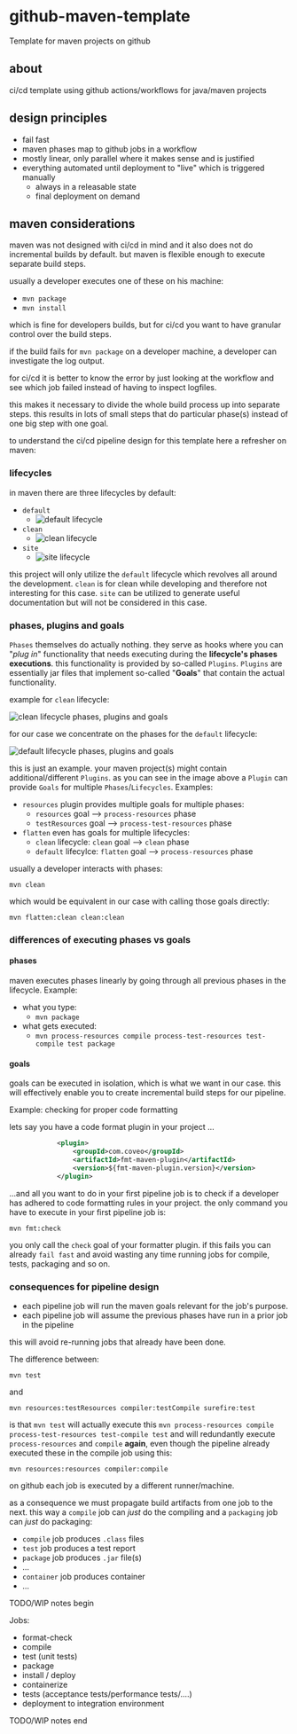 # github-maven-template
Template for maven projects on github

## about
ci/cd template using github actions/workflows for java/maven projects

## design principles
* fail fast
* maven phases map to github jobs in a workflow
* mostly linear, only parallel where it makes sense and is justified
* everything automated until deployment to "live" which is triggered manually
  * always in a releasable state
  * final deployment on demand

## maven considerations
maven was not designed with ci/cd in mind and it also does not do incremental builds by default. 
but maven is flexible enough to execute separate build steps.

usually a developer executes one of these on his machine:
* `mvn package`
* `mvn install`

which is fine for developers builds, but for ci/cd you want to have granular control over the build steps. 

if the build fails for `mvn package` on a developer machine, a developer can investigate the log output. 

for ci/cd it is better to know the error by just looking at the workflow and see which job failed instead of having to inspect logfiles.

this makes it necessary to divide the whole build process up into separate steps. this results in lots of small steps that do particular phase(s) instead of one big step with one goal. 

to understand the ci/cd pipeline design for this template here a refresher on maven:

### lifecycles
in maven there are three lifecycles by default:
* `default`
  * ![default lifecycle](.img/default.png)
* `clean`
  * ![clean lifecycle](.img/clean.png)
* `site`
  * ![site lifecycle](.img/site.png)

this project will only utilize the `default` lifecycle which revolves all around the development. 
`clean` is for clean while developing and therefore not interesting for this case. 
`site` can be utilized to generate useful documentation but will not be considered in this case.

### phases, plugins and goals
`Phases` themselves do actually nothing. 
they serve as hooks where you can "_plug in_" functionality that needs executing during the **lifecycle's phases executions**. 
this functionality is provided by so-called `Plugins`. 
`Plugins` are essentially jar files that implement so-called "**Goals**" that contain the actual functionality.

example for `clean` lifecycle:

![clean lifecycle phases, plugins and goals](.img/clean_goals.png)

for our case we concentrate on the phases for the `default` lifecycle: 

![default lifecycle phases, plugins and goals](.img/default_goals.png)

this is just an example. your maven project(s) might contain additional/different `Plugins`. 
as you can see in the image above a `Plugin` can provide `Goals` for multiple `Phases`/`Lifecycles`. Examples:
* `resources` plugin provides multiple goals for multiple phases: 
  * `resources` goal --> `process-resources` phase
  * `testResources` goal --> `process-test-resources` phase
* `flatten` even has goals for multiple lifecycles:
  * `clean` lifecycle: `clean` goal --> `clean` phase
  * `default` lifecylce: `flatten` goal --> `process-resources` phase

usually a developer interacts with phases:

`mvn clean`

which would be equivalent in our case with calling those goals directly:

`mvn flatten:clean clean:clean`

### differences of executing phases vs goals

#### phases

maven executes phases linearly by going through all previous phases in the lifecycle. Example:
* what you type:
  * `mvn package`
* what gets executed:
  * `mvn process-resources compile process-test-resources test-compile test package`

#### goals

goals can be executed in isolation, which is what we want in our case. this will effectively enable you to create incremental build steps for our pipeline.

Example: checking for proper code formatting

lets say you have a code format plugin in your project ...

```xml
            <plugin>
                <groupId>com.coveo</groupId>
                <artifactId>fmt-maven-plugin</artifactId>
                <version>${fmt-maven-plugin.version}</version>
            </plugin>
```

...and all you want to do in your first pipeline job is to check if a developer has adhered to code formatting rules in your project. the only command you have to execute in your first pipeline job is:

`mvn fmt:check`

you only call the `check` goal of your formatter plugin. if this fails you can already `fail fast` and avoid wasting any time running jobs for compile, tests, packaging and so on.

### consequences for pipeline design

* each pipeline job will run the maven goals relevant for the job's purpose. 
* each pipeline job will assume the previous phases have run in a prior job in the pipeline

this will avoid re-running jobs that already have been done. 

The difference between:

`mvn test`

and

`mvn resources:testResources compiler:testCompile surefire:test`

is that `mvn test` will actually execute this `mvn process-resources compile process-test-resources test-compile test` and will redundantly execute `process-resources` and `compile` **again**, even though the pipeline already executed these in the compile job using this: 

`mvn resources:resources compiler:compile`

on github each job is executed by a different runner/machine.

as a consequence we must propagate build artifacts from one job to the next. 
this way a `compile` job can _just_ do the compiling and a `packaging` job can _just_ do packaging:
* `compile` job produces `.class` files
* `test` job produces a test report
* `package` job produces `.jar` file(s)
* ...
* `container` job produces container
* ...

TODO/WIP notes begin

Jobs:
* format-check
* compile
* test (unit tests)
* package
* install / deploy
* containerize
* tests (acceptance tests/performance tests/....)
* deployment to integration environment

TODO/WIP notes end